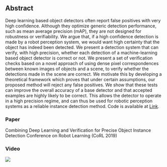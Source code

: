 ## Abstract

Deep learning based object detectors often report false positives with very high confidence. Although they optimize generic detection performance, such as mean average precision (mAP), they are not designed for robustness or verifiability. We argue that, if a high confidence detection is made by a robot perception system, we would want high certainty that the object has indeed been detected. We present a detection system that can verify, with high precision, whether each detection of a machine-learning based object detector is correct or not. We present a set of verification checks based on a novel approach of using dense pixel correspondences between known images of objects and a scene, to verify whether the detections made in the scene are correct. We motivate this by developing a theoretical framework which proves that under certain assumptions, our proposed method will reject any false positives. We show that these tests can improve the overall accuracy of a base detector and that accepted examples are highly likely to be correct. This allows the detector to operate in a high precision regime, and can thus be used for robotic perception systems as a reliable instance detection method. Code is available at [Link](https://github.com/siddancha/FlowVerify).

### Paper

Combining Deep Learning and Verification for Precise Object Instance Detection
Conference on Robot Learning (CoRL 2019)

### Video
[![](http://img.youtube.com/vi/QaCuEv_7lfs/0.jpg)](http://www.youtube.com/watch?v=QaCuEv_7lfs "")

